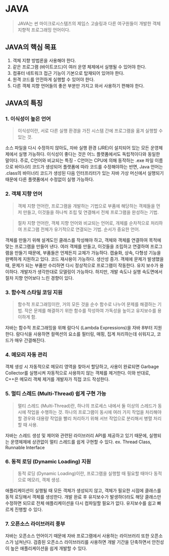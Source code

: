 # JAVA
> JAVA는 썬 마이크로시스템즈의 제임스 고슬링과 다른 여구원들이 개발한 객체 지향적 프로그래밍 언어이다.

## JAVA의 핵심 목표 

1. 객체 지향 방법론을 사용해야 한다.
2. 같은 프로그램 (바이트코드)이 여러 운영 체제에서 실행될 수 있어야 한다.
3. 컴퓨터 네트워크 접근 기능이 기본으로 탑재되어 있어야 한다.
4. 원격 코드를 안전하게 실행할 수 있어야 한다.
5. 다른 객체 지향 언어들의 좋은 부분만 가지고 와서 사용하기 편해야 한다.

## JAVA의 특징

### 1. 이식성이 높은 언어
> 이식성이란, 서로 다른 실행 환경을 가진 시스템 간에 프로그램을 옮겨 실행할 수 있는 것.

소스 파일을 다시 수정하지 않아도, 자바 실행 환경 (JRE)이 설치되어 있는 모든 운영체제에서 실행 가능하다.
이식성이 좋다는 것은 어느 플랫폼에서도 독립적이다와 동일한 말이다.
주로, C언어와 비교되는 특징 - C언어는 CPU에 의해 동작하는 .exe 파일 이름으로 바이너리 코드가 생성되어 플랫폼에 따라 코드를 수정해야하는 반면, Java 언어는 .class의 바이너리 코드가 생성된 다음 인터프리터가 있는 자바 가상 머신에서 실행되기 때문에 다른 플랫폼에서 수정없이 실행 가능하다.


### 2. 객체 지향 언어
> 객체 지향 언어란, 프로그램을 개발하는 기법으로 부품에 해당하는 객체들을 먼저 만들고, 이것들을 하나씩 조립 및 연결해서 전체 프로그램을 완성하는 기법.

> 절차 지향 언어란, 객체 지향 언어와 비교되는 언어로, 개체를 순차적으로 처리하여 프로그램 전체가 유기적으로 연결되는 기법. 순서가 중요한 언어.

객체를 만들기 위해 설계도인 클래스를 작성해야 하고, 객체와 객체를 연결하여 목적에 맞는 프로그램을 만들어 낸다.
여러 객체를 만들고, 이것들을 조립하고 연결하여 프로그램을 만들기 때문에, 부품들은 언제든지 교체가 가능하다.
캡슐화, 상속, 다형성 기능을 완벽하게 지원하고 있다.
코드 재사용이 가능하다.
생산성 증가. 객체에 문제가 발생했을 때, 문제가 되는 부품만 수리하면 다시 정상적으로 프로그램이 작동한다. 유지 보수가 용이하다.
개발자가 생각한대로 모델링이 가능하다.
하지만, 개발 속도나 실행 속도면에서 절차 지향 언어보다 느린 경향이 있다.


### 3. 함수적 스타일 코딩 지원 
> 함수적 프로그래밍이란, 거의 모든 것을 순수 함수로 나누어 문제를 해결하는 기법. 작은 문제를 해결하기 위한 함수를 작성하여 가독성을 높이고 유지보수를 용이하게 함.

자바는 함수적 프로그래밍을 위해 람다식 (Lambda Expressions)을 자바 8부터 지원한다.
람다식을 사용하면 컬렉션의 요소를 필터링, 매핑, 집계 처리하는데 쉬워지고, 코드가 매우 간결해진다.


### 4. 메모리 자동 관리
객체 생성 시 자동적으로 메모리 영역을 찾아서 할당하고, 사용이 완료되면 Garbage Collector를 실행시켜 자동적으로 사용하지 않는 객체를 제거한다.
이와 반대로, C++은 메모리 객체 제거를 개발자가 직접 코드 작성한다.


### 5. 멀티 스레드 (Multi-Thread) 쉽게 구현 가능
> 멀티 스레드 (Multi-Thread)란, 하나의 프로세스 내에서 둘 이상의 스레드가 동시에 작업을 수행하는 것. 하나의 프로그램이 동시에 여러 가지 작업을 처리해야 할 경우와 대용량 작업을 빨리 처리하기 위해 서브 작업으로 분리해서 병렬 처리할 때 사용.

자바는 스레드 생성 및 제어와 관련된 라이브러리 API를 제공하고 있기 때문에, 실행되는 운영체제에 상관없이 멀티 스레드를 쉽게 구현할 수 있다.
ex. Thread Class, Runnable Interface


### 6. 동적 로딩 (Dynamic Loading) 지원
> 동적 로딩 (Dynamic Loading)이란, 프로그램을 실행할 때 필요할 때마다 동적으로 메모리, 객체 생성.

애플리케이션이 실행될 때 모든 객체가 생성되지 않고, 객체가 필요한 시점에 클래스를 동적 로딩해서 객체를 생성한다.
개발 완료 후 유지보수가 발생하더라도 해당 클래스만 수정하면 되므로 전체 애플리케이션을 다시 컴파일할 필요가 없다.
유지보수를 쉽고 빠르게 진행할 수 있다.


### 7. 오픈소스 라이브러리 풍부
자바는 오픈소스 언어이기 때문에 자바 프로그램에서 사용하는 라이브러리 또한 오픈소스가 넘쳐난다.
검증된 오픈소스 라이브러리를 사용하면 개발 기간을 단축하면서 안전성이 높은 애플리케이션을 쉽게 개발할 수 있다.